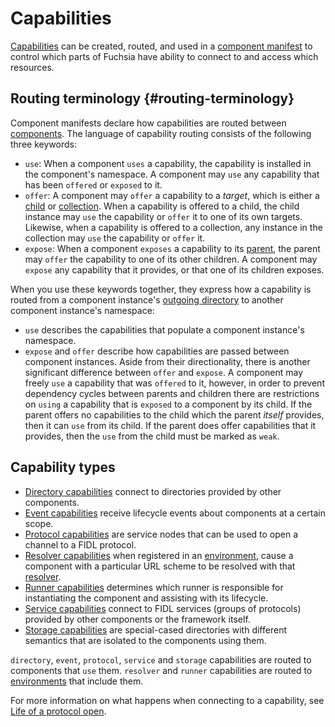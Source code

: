 # Capabilities

[Capabilities][glossary.capability] can be created, routed, and used in a
[component manifest][doc-component-manifest] to control which parts of Fuchsia
have ability to connect to and access which resources.

## Routing terminology {#routing-terminology}

Component manifests declare how capabilities are routed between
[components][glossary.component]. The language of capability routing consists of
the following three keywords:

-   `use`: When a component `uses` a capability, the capability is installed in
    the component's namespace. A component may `use` any capability that has
    been `offered` or `exposed` to it.
-   `offer`: A component may `offer` a capability to a *target*, which is either
    a [child][glossary.child] or
    [collection][doc-collections]. When a capability is offered to a child, the
    child instance may `use` the capability or `offer` it to one of its own
    targets. Likewise, when a capability is offered to a collection, any
    instance in the collection may `use` the capability or `offer` it.
-   `expose`: When a component `exposes` a capability to its
    [parent][glossary.parent], the parent may `offer` the
    capability to one of its other children. A component may `expose` any
    capability that it provides, or that one of its children exposes.

When you use these keywords together, they express how a capability is routed
from a component instance's [outgoing directory][doc-outgoing-directory] to
another component instance's namespace:

-   `use` describes the capabilities that populate a component instance's
    namespace.
-   `expose` and `offer` describe how capabilities are passed between component
    instances. Aside from their directionality, there is another significant
    difference between `offer` and `expose`. A component may freely `use` a
    capability that was `offered` to it, however, in order to prevent dependency
    cycles between parents and children there are restrictions on `using` a
    capability that is `exposed` to a component by its child. If the parent
    offers no capabilities to the child which the parent *itself* provides, then
    it can `use` from its child. If the parent does offer capabilities that it 
    provides, then the `use` from the child must be marked as `weak`.

## Capability types

- [Directory capabilities](directory.md) connect to directories provided by
  other components.
- [Event capabilities](event.md) receive lifecycle events about components at
  a certain scope.
- [Protocol capabilities](protocol.md) are service nodes that can be used to
  open a channel to a FIDL protocol.
- [Resolver capabilities](resolvers.md) when registered in an
  [environment](../environments.md), cause a component with a particular URL
  scheme to be resolved with that [resolver][doc-resolvers].
- [Runner capabilities](runners.md) determines which runner is responsible
  for instantiating the component and assisting with its lifecycle.
- [Service capabilities](service.md) connect to FIDL services (groups of
  protocols) provided by other components or the framework itself.
- [Storage capabilities](storage.md) are special-cased directories with different
  semantics that are isolated to the components using them.

`directory`, `event`, `protocol`, `service` and `storage` capabilities are routed to
components that `use` them. `resolver` and `runner` capabilities are routed to
[environments](#environments) that include them.

For more information on what happens when connecting to a capability, see
[Life of a protocol open][doc-protocol-open].

[doc-collections]: /docs/concepts/components/v2/realms.md#collections
[doc-component-manifest]: /docs/concepts/components/v2/component_manifests.md
[doc-outgoing-directory]: /docs/concepts/system/abi/system.md#outgoing_directory
[doc-protocol-open]: /docs/concepts/components/v2/capabilities/life_of_a_protocol_open.md
[doc-resolvers]: /docs/concepts/components/v2/capabilities/resolvers.md
[glossary.capability]: /docs/glossary#capability
[glossary.child]: /docs/glossary#child-component-instance
[glossary.component]: /docs/glossary#component
[glossary.parent]: /docs/glossary#parent-component-instance